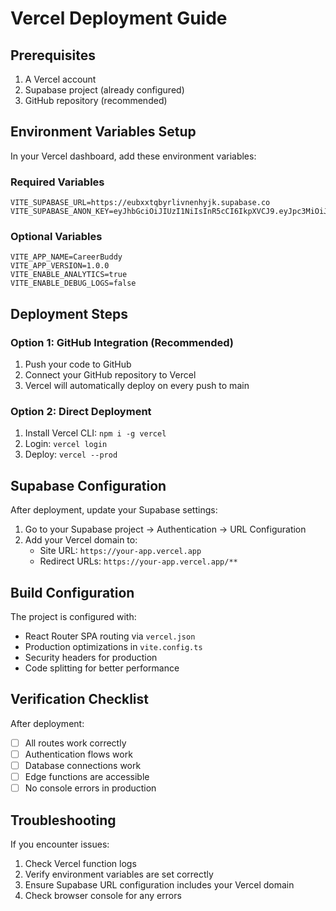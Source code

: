 
# Vercel Deployment Guide

## Prerequisites
1. A Vercel account
2. Supabase project (already configured)
3. GitHub repository (recommended)

## Environment Variables Setup

In your Vercel dashboard, add these environment variables:

### Required Variables
```
VITE_SUPABASE_URL=https://eubxxtqbyrlivnenhyjk.supabase.co
VITE_SUPABASE_ANON_KEY=eyJhbGciOiJIUzI1NiIsInR5cCI6IkpXVCJ9.eyJpc3MiOiJzdXBhYmFzZSIsInJlZiI6ImV1Ynh4dHFieXJsaXZuZW5oeWprIiwicm9sZSI6ImFub24iLCJpYXQiOjE3NDQ4MzMwMzgsImV4cCI6MjA2MDQwOTAzOH0.HtVG14DfSBuZ0dGjsJOHySluwJnCa9eVFx13mQ14ILg
```

### Optional Variables
```
VITE_APP_NAME=CareerBuddy
VITE_APP_VERSION=1.0.0
VITE_ENABLE_ANALYTICS=true
VITE_ENABLE_DEBUG_LOGS=false
```

## Deployment Steps

### Option 1: GitHub Integration (Recommended)
1. Push your code to GitHub
2. Connect your GitHub repository to Vercel
3. Vercel will automatically deploy on every push to main

### Option 2: Direct Deployment
1. Install Vercel CLI: `npm i -g vercel`
2. Login: `vercel login`
3. Deploy: `vercel --prod`

## Supabase Configuration

After deployment, update your Supabase settings:

1. Go to your Supabase project → Authentication → URL Configuration
2. Add your Vercel domain to:
   - Site URL: `https://your-app.vercel.app`
   - Redirect URLs: `https://your-app.vercel.app/**`

## Build Configuration

The project is configured with:
- React Router SPA routing via `vercel.json`
- Production optimizations in `vite.config.ts`
- Security headers for production
- Code splitting for better performance

## Verification Checklist

After deployment:
- [ ] All routes work correctly
- [ ] Authentication flows work
- [ ] Database connections work
- [ ] Edge functions are accessible
- [ ] No console errors in production

## Troubleshooting

If you encounter issues:
1. Check Vercel function logs
2. Verify environment variables are set correctly
3. Ensure Supabase URL configuration includes your Vercel domain
4. Check browser console for any errors
